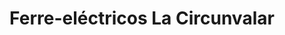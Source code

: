 ---
title: "Ferre-eléctricos La Circunvalar"
url: /pereira/ferre-electricos-la-circunvalar/
shop: Eisenwaren
---
